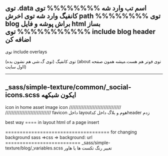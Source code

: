 توی .data
اسم تب وارد شه
%%%%%%%%
توی کانفیگ وارد شه توی اخرش path
%%%%%%%%
توی blog براش پوشه و فایل html بساز
%%%%%%%%%%%
توی include
blog
header
اضافه کن
------------------------
توی include
overlays

توی کانفیگ (توی گ.شی هم نشون بده)
(about توی فوتر هم هست.میشه همون صفحه ااول سایت)

----------------------
_sass/simple-texture/common/_social-icons.scss
ایکون شبکهه
-------------
icon in home
asset image icon
/////////////////////////////////
/////////////////////////////
favicon
داخل layoutهوم و بلاگ 
داخل کدheader زدم

best way ==== in layout html of a page insert
<head>
  <link rel="icon"
      type="image/png"
      href="/assets/images/simple-icons/web_icon.png">
</head>


<link rel="icon" href="../assets/images/simple-icons/web_icon.png" sizes="16x16">
====================================
for changing background
sass =>css => background: url
==========================
_sass/simple-texture/blog/_variables.scss
تغییر رنگ تکست ها
یا هاور
